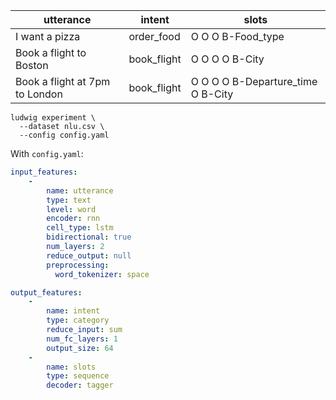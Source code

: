 | utterance                      | intent      | slots                             |
| ------------------------------ | ----------- | --------------------------------- |
| I want a pizza                 | order_food  | O O O B-Food_type                 |
| Book a flight to Boston        | book_flight | O O O O B-City                    |
| Book a flight at 7pm to London | book_flight | O O O O B-Departure_time O B-City |

```
ludwig experiment \
  --dataset nlu.csv \
  --config config.yaml
```

With `config.yaml`:

```yaml
input_features:
    -
        name: utterance
        type: text
        level: word
        encoder: rnn
        cell_type: lstm
        bidirectional: true
        num_layers: 2
        reduce_output: null
        preprocessing:
          word_tokenizer: space

output_features:
    -
        name: intent
        type: category
        reduce_input: sum
        num_fc_layers: 1
        output_size: 64
    -
        name: slots
        type: sequence
        decoder: tagger
```

